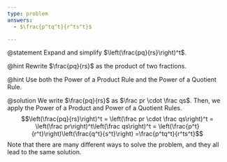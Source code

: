 ```yaml
---
type: problem
answers:
  - $\frac{p^tq^t}{r^ts^t}$

---
```


@statement
Expand and simplify $\left(\frac{pq}{rs}\right)^t$. 

@hint
Rewrite $\frac{pq}{rs}$ as the product of two fractions.

@hint
Use both the Power of a Product Rule and the Power of a Quotient Rule.

@solution
We write $\frac{pq}{rs}$ as $\frac pr \cdot \frac qs$. Then, we apply the Power of a Product and Power of a Quotient Rules.
$$\left(\frac{pq}{rs}\right)^t
= \left(\frac pr \cdot \frac qs\right)^t
= \left(\frac pr\right)^t\left(\frac qs\right)^t
= \left(\frac{p^t}{r^t}\right)\left(\frac{q^t}{s^t}\right)
=\frac{p^tq^t}{r^ts^t}$$
Note that there are many different ways to solve the problem, and they all lead to the same solution.
<!--stackedit_data:
eyJoaXN0b3J5IjpbODMyNTIyMjVdfQ==
-->